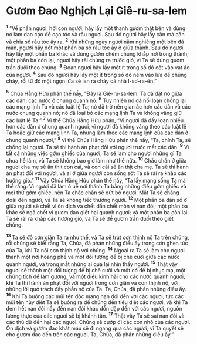 # Gươm Ðao Nghịch Lại Giê-ru-sa-lem
<sup><b>1</b></sup> “Về phần ngươi, hỡi con người, hãy lấy một thanh gươm thật bén và dùng nó làm dao cạo để cạo tóc và râu ngươi. Sau đó ngươi hãy lấy cân mà cân và chia số râu tóc ấy ra. <sup><b>2</b></sup> Khi những ngày ngươi nằm nghiêng một bên đã mãn, ngươi hãy đốt một phần ba số râu tóc ấy ở giữa thành. Sau đó ngươi hãy lấy một phần ba khác và dùng gươm chém chúng khắp nơi trong thành; một phần ba còn lại, ngươi hãy rải chúng ra trước gió, vì Ta sẽ dùng gươm trần đuổi theo chúng. <sup><b>3</b></sup> Ðoạn ngươi hãy lấy một ít trong số đó cột vào vạt áo của ngươi. <sup><b>4</b></sup> Sau đó ngươi hãy lấy một ít trong số đó ném vào lửa để chúng cháy, rồi từ đó một ngọn lửa sẽ lan ra cháy cả nhà I-sơ-ra-ên.”

<sup><b>5</b></sup> Chúa Hằng Hữu phán thế nầy, “Ðây là Giê-ru-sa-lem. Ta đã đặt nó giữa các dân; các nước ở chung quanh nó. <sup><b>6</b></sup> Tuy nhiên nó đã nổi loạn chống lại các mạng lịnh Ta và các luật lệ Ta; nó đã trở nên gian ác hơn các dân và các nước chung quanh nó; nó đã loại bỏ các mạng lịnh Ta và không vâng giữ các luật lệ Ta.” <sup><b>7</b></sup> Vì thế Chúa Hằng Hữu phán, “Vì ngươi đã dấy loạn nhiều hơn các dân ở chung quanh ngươi, vì ngươi đã không vâng theo các luật lệ Ta hoặc giữ các mạng lịnh Ta, nhưng làm theo các mạng lịnh của các dân ở chung quanh ngươi,” <sup><b>8</b></sup> vì thế Chúa Hằng Hữu phán thế nầy, “Ta, chính Ta, sẽ chống lại ngươi. Ta sẽ thi hành án phạt đối với ngươi trước mắt các dân. <sup><b>9</b></sup> Vì tất cả những việc gớm ghiếc của ngươi, Ta sẽ làm cho ngươi những gì Ta chưa hề làm, và Ta sẽ không bao giờ làm như thế nữa. <sup><b>10</b></sup> Chắc chắn ở giữa ngươi cha mẹ sẽ ăn thịt con cái, và con cái sẽ ăn thịt cha mẹ. Ta sẽ thi hành án phạt đối với ngươi, và ai ở giữa ngươi còn sống sót Ta sẽ rải ra khắp các hướng gió.” <sup><b>11</b></sup> Vậy Chúa Hằng Hữu phán thế nầy, “Ta lấy mạng sống Ta mà thề rằng: Vì ngươi đã làm ô uế nơi thánh Ta bằng những điều gớm ghiếc và mọi thứ gớm ghiếc, nên Ta chắc chắn sẽ dứt bỏ ngươi. Mắt Ta sẽ chẳng đoái đến ngươi, và Ta sẽ không tiếc thương ngươi. <sup><b>12</b></sup> Một phần ba dân số ở giữa ngươi sẽ chết vì ôn dịch và chết dần chết mòn vì nạn đói; một phần ba khác sẽ ngã chết vì gươm đao giết hại quanh ngươi; và một phần ba còn lại Ta sẽ rải ra khắp các hướng gió, và Ta sẽ để gươm trần đuổi theo giết chúng.

<sup><b>13</b></sup> Ta sẽ đổ cơn giận Ta ra như thế, và Ta sẽ trút cơn thịnh nộ Ta trên chúng, rồi chúng sẽ biết rằng Ta, Chúa, đã phán những điều ấy trong cơn ghen tức của Ta, khi Ta nổi cơn thịnh nộ với chúng. <sup><b>14</b></sup> Ngoài ra Ta sẽ làm cho ngươi thành một nơi hoang phế và một đối tượng để bị chê cười giữa các nước quanh ngươi, và trong mắt những ai qua lại nhìn thấy ngươi. <sup><b>15</b></sup> Thật vậy ngươi sẽ thành một đối tượng để bị chê cười và một cớ để bị nhục mạ, một chứng tích để làm gương, và một điều kinh hãi cho các nước quanh ngươi, khi Ta thi hành án phạt đối với ngươi trong cơn giận và cơn thịnh nộ, với những lời quở trách đầy phẫn nộ của Ta. Ta, Chúa, đã phán những điều ấy. <sup><b>16</b></sup> Khi Ta buông các mũi tên độc mang nạn đói đến với các ngươi, tức các mũi tên hủy diệt Ta sẽ buông ra để chúng đến tiêu diệt các ngươi, và khi Ta đem hết nạn đói nầy đến nạn đói khác dồn dập đến với các ngươi, nguồn lương thực của các ngươi sẽ bị khánh tận. <sup><b>17</b></sup> Thật vậy Ta sẽ sai nạn đói và các thú dữ đến hại các ngươi. Chúng sẽ cướp đi các con nhỏ của các ngươi. Ôn dịch và gươm đao khát máu sẽ đi ngang qua các ngươi, vì Ta quyết sẽ cho gươm đao đến trên các ngươi. Ta, Chúa, đã phán những điều ấy.”

